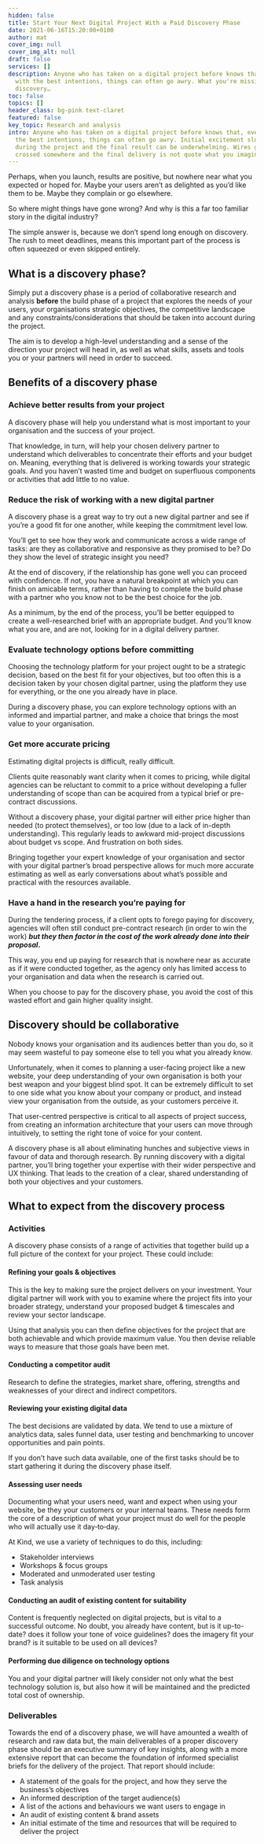 ```yaml
---
hidden: false
title: Start Your Next Digital Project With a Paid Discovery Phase
date: 2021-06-16T15:20:00+0100
author: mat
cover_img: null
cover_img_alt: null
draft: false
services: []
description: Anyone who has taken on a digital project before knows that, even
  with the best intentions, things can often go awry. What you're missing is a
  discovery…
toc: false
topics: []
header_class: bg-pink text-claret
featured: false
key_topic: Research and analysis
intro: Anyone who has taken on a digital project before knows that, even with
  the best intentions, things can often go awry. Initial excitement slowly fades
  during the project and the final result can be underwhelming. Wires got
  crossed somewhere and the final delivery is not quote what you imagined.
---
```


<p>Perhaps, when you launch, results are positive, but nowhere near what you expected or hoped for. Maybe your users aren’t as delighted as you’d like them to be. Maybe they complain or go elsewhere.</p>
<p>So where might things have gone wrong? And why is this a far too familiar story in the digital industry?</p>
<p>The simple answer is, because we don’t spend long enough on discovery. The rush to meet deadlines, means this important part of the process is often squeezed or even skipped entirely.</p>
<h2>What is a discovery phase?</h2>
<p>Simply put a discovery phase is a period of collaborative research and analysis <strong>before</strong> the build phase of a project that explores the needs of your users, your organisations strategic objectives, the competitive landscape and any constraints/​considerations that should be taken into account during the project.</p>
<p>The aim is to develop a high-level understanding and a sense of the direction your project will head in, as well as what skills, assets and tools you or your partners will need in order to succeed.</p>
<h2>Benefits of a discovery phase</h2>
<h3>Achieve better results from your project</h3>
<p>A discovery phase will help you understand what is most important to your organisation and the success of your project.</p>
<p>That knowledge, in turn, will help your chosen delivery partner to understand which deliverables to concentrate their efforts and your budget on. Meaning, everything that is delivered is working towards your strategic goals. And you haven’t wasted time and budget on superfluous components or activities that add little to no value.</p>
<h3>Reduce the risk of working with a new digital partner</h3>
<p>A discovery phase is a great way to try out a new digital partner and see if you’re a good fit for one another, while keeping the commitment level low.</p>
<p>You’ll get to see how they work and communicate across a wide range of tasks: are they as collaborative and responsive as they promised to be? Do they show the level of strategic insight you need?</p>
<p>At the end of discovery, if the relationship has gone well you can proceed with confidence. If not, you have a natural breakpoint at which you can finish on amicable terms, rather than having to complete the build phase with a partner who you know not to be the best choice for the job.</p>
<p>As a minimum, by the end of the process, you’ll be better equipped to create a well-researched brief with an appropriate budget. And you’ll know what you are, and are not, looking for in a digital delivery partner.</p>
<h3>Evaluate technology options before committing</h3>
<p>Choosing the technology platform for your project ought to be a strategic decision, based on the best fit for your objectives, but too often this is a decision taken by your chosen digital partner, using the platform they use for everything, or the one you already have in place.</p>
<p>During a discovery phase, you can explore technology options with an informed and impartial partner, and make a choice that brings the most value to your organisation.</p>
<h3>Get more accurate pricing</h3>
<p>Estimating digital projects is difficult, really difficult.</p>
<p>Clients quite reasonably want clarity when it comes to pricing, while digital agencies can be reluctant to commit to a price without developing a fuller understanding of scope than can be acquired from a typical brief or pre-contract discussions.</p>
<p>Without a discovery phase, your digital partner will either price higher than needed (to protect themselves), or too low (due to a lack of in-depth understanding). This regularly leads to awkward mid-project discussions about budget vs scope. And frustration on both sides.</p>
<p>Bringing together your expert knowledge of your organisation and sector with your digital partner’s broad perspective allows for much more accurate estimating as well as early conversations about what’s possible and practical with the resources available.</p>
<h3>Have a hand in the research you’re paying for</h3>
<p>During the tendering process, if a client opts to forego paying for discovery, agencies will often still conduct pre-contract research (in order to win the work) <strong><em>but they then factor in the cost of the work already done into their proposal</em>.</strong></p>
<p>This way, you end up paying for research that is nowhere near as accurate as if it were conducted together, as the agency only has limited access to your organisation and data when the research is carried out.</p>
<p>When you choose to pay for the discovery phase, you avoid the cost of this wasted effort and gain higher quality insight.</p>
<h2>Discovery should be collaborative</h2>
<p>Nobody knows your organisation and its audiences better than you do, so it may seem wasteful to pay someone else to tell you what you already know.</p>
<p>Unfortunately, when it comes to planning a user-facing project like a new website, your deep understanding of your own organisation is both your best weapon and your biggest blind spot. It can be extremely difficult to set to one side what you know about your company or product, and instead view your organisation from the outside, as your customers perceive it.</p>
<p>That user-centred perspective is critical to all aspects of project success, from creating an information architecture that your users can move through intuitively, to setting the right tone of voice for your content.</p>
<p>A discovery phase is all about eliminating hunches and subjective views in favour of data and thorough research. By running discovery with a digital partner, you’ll bring together your expertise with their wider perspective and UX thinking. That leads to the creation of a clear, shared understanding of both your objectives and your customers.</p>
<h2>What to expect from the discovery process</h2>
<h3>Activities</h3>
<p>A discovery phase consists of a range of activities that together build up a full picture of the context for your project. These could include:</p>
<h4>Refining your goals <span class="amp">&amp;</span> objectives</h4>
<p>This is the key to making sure the project delivers on your investment. Your digital partner will work with you to examine where the project fits into your broader strategy, understand your proposed budget <span class="amp">&amp;</span> timescales and review your sector landscape.</p>
<p>Using that analysis you can then define objectives for the project that are both achievable and which provide maximum value. You then devise reliable ways to measure that those goals have been met.</p>
<h4>Conducting a competitor audit</h4>
<p>Research to define the strategies, market share, offering, strengths and weaknesses of your direct and indirect competitors.</p>
<h4>Reviewing your existing digital data</h4>
<p>The best decisions are validated by data. We tend to use a mixture of analytics data, sales funnel data, user testing and benchmarking to uncover opportunities and pain points.</p>
<p>If you don’t have such data available, one of the first tasks should be to start gathering it during the discovery phase itself.</p>
<h4>Assessing user needs</h4>
<p>Documenting what your users need, want and expect when using your website, be they your customers or your internal teams. These needs form the core of a description of what your project must do well for the people who will actually use it day‑to‑day.</p>
<p>At Kind, we use a variety of techniques to do this, including:</p>
<ul><li>Stakeholder interviews</li>
<li>Workshops <span class="amp">&amp;</span> focus groups</li>
<li>Moderated and unmoderated user testing</li>
<li>Task analysis</li>
</ul><h4>Conducting an audit of existing content for suitability</h4>
<p>Content is frequently neglected on digital projects, but is vital to a successful outcome. No doubt, you already have content, but is it up-to-date? does it follow your tone of voice guidelines? does the imagery fit your brand? is it suitable to be used on all devices?</p>
<h4>Performing due diligence on technology options</h4>
<p>You and your digital partner will likely consider not only what the best technology solution is, but also how it will be maintained and the predicted total cost of ownership.</p>
<h3>Deliverables</h3>
<p>Towards the end of a discovery phase, we will have amounted a wealth of research and raw data but, the main deliverables of a proper discovery phase should be an executive summary of key insights, along with a more extensive report that can become the foundation of informed specialist briefs for the delivery of the project. That report should include:</p>
<ul><li>A statement of the goals for the project, and how they serve the business’s objectives</li>
<li>An informed description of the target audience(s)</li>
<li>A list of the actions and behaviours we want users to engage in</li>
<li>An audit of existing content <span class="amp">&amp;</span> brand assets</li>
<li>An initial estimate of the time and resources that will be required to deliver the project</li></ul>
